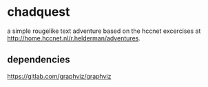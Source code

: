 # chadquest
a simple rougelike text adventure based on the hccnet excercises at http://home.hccnet.nl/r.helderman/adventures.


## dependencies
https://gitlab.com/graphviz/graphviz
